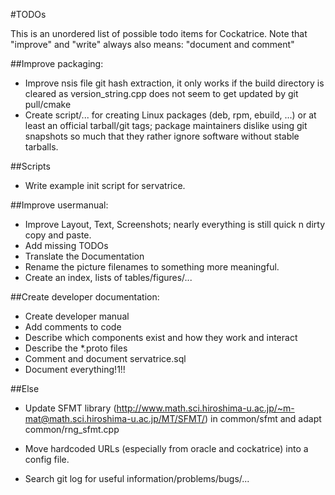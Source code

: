 #TODOs

This is an unordered list of possible todo items for Cockatrice.
Note that "improve" and "write" always also means: "document and comment"

##Improve packaging:
* Improve nsis file git hash extraction, it only works if the build directory is cleared as version_string.cpp does not seem to get updated by git pull/cmake
* Create script/... for creating Linux packages (deb, rpm, ebuild, ...) or at least an official tarball/git tags; package maintainers dislike using git snapshots so much that they rather ignore software without stable tarballs.

##Scripts
* Write example init script for servatrice.

##Improve usermanual:
* Improve Layout, Text, Screenshots; nearly everything is still quick n dirty copy and paste.
* Add missing TODOs
* Translate the Documentation
* Rename the picture filenames to something more meaningful.
* Create an index, lists of tables/figures/...

##Create developer documentation:
* Create developer manual
* Add comments to code
* Describe which components exist and how they work and interact
* Describe the *.proto files
* Comment and document servatrice.sql
* Document everything!1!!

##Else

* Update SFMT library (http://www.math.sci.hiroshima-u.ac.jp/~m-mat@math.sci.hiroshima-u.ac.jp/MT/SFMT/) in common/sfmt and adapt common/rng_sfmt.cpp

* Move hardcoded URLs (especially from oracle and cockatrice) into a config file.

* Search git log for useful information/problems/bugs/...
